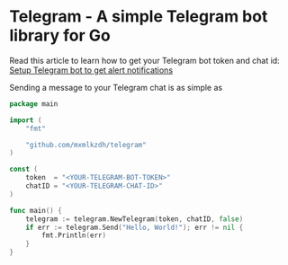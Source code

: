 # Telegram - A simple Telegram bot library for Go

Read this article to learn how to get your Telegram bot token and chat id:
[Setup Telegram bot to get alert notifications](https://medium.com/linux-shots/setup-telegram-bot-to-get-alert-notifications-90be7da4444)


Sending a message to your Telegram chat is as simple as

```go
package main

import (
	"fmt"

	"github.com/mxmlkzdh/telegram"
)

const (
	token  = "<YOUR-TELEGRAM-BOT-TOKEN>"
	chatID = "<YOUR-TELEGRAM-CHAT-ID>"
)

func main() {
	telegram := telegram.NewTelegram(token, chatID, false)
	if err := telegram.Send("Hello, World!"); err != nil {
		fmt.Println(err)
	}
}

```
